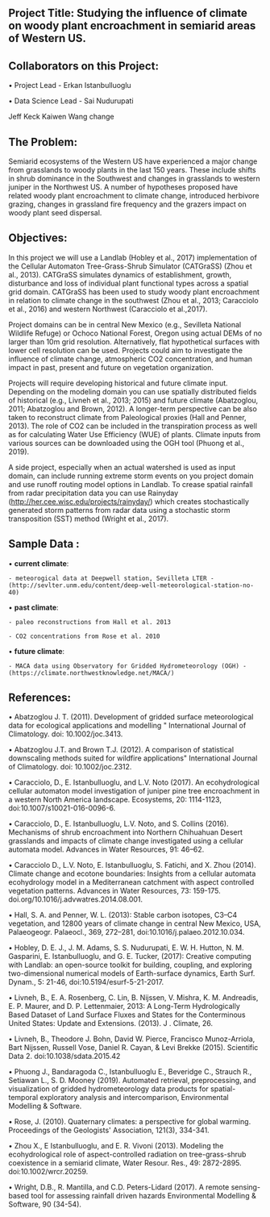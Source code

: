 ## Project Title: Studying the influence of climate on woody plant encroachment in semiarid areas of Western US.

## Collaborators on this Project:
•	Project Lead - Erkan Istanbulluoglu

•	Data Science Lead - Sai Nudurupati

Jeff Keck
Kaiwen Wang
change
## The Problem:
Semiarid ecosystems of the Western US have experienced a major change from grasslands to woody plants in the last 150 years. These include shifts in shrub dominance in the Southwest and changes in grasslands to western juniper in the Northwest US. A number of hypotheses proposed have related woody plant encroachment to climate change, introduced herbivore grazing, changes in grassland fire frequency and the grazers impact on woody plant seed dispersal. 

## Objectives:
In this project we will use a Landlab (Hobley et al., 2017) implementation of the Cellular Automaton Tree-Grass-Shrub Simulator (CATGraSS) (Zhou et al., 2013). CATGraSS simulates dynamics of establishment, growth, disturbance and loss of individual plant functional types across a spatial grid domain. CATGraSS has been used to study woody plant encroachment in relation to climate change in the southwest (Zhou et al., 2013; Caracciolo et al., 2016) and western Northwest (Caracciolo et al.,2017).

Project domains can be in central New Mexico (e.g., Sevilleta National Wildlife Refuge) or Ochoco National Forest, Oregon using actual DEMs of no larger than 10m grid resolution. Alternatively, flat hypothetical surfaces with lower cell resolution can be used. Projects could aim to investigate the influence of climate change, atmospheric CO2 concentration, and human impact in past, present and future on vegetation organization. 

Projects will require developing historical and future climate input. Depending on the modeling domain you can use spatially distributed fields of historical (e.g., Livneh et al., 2013; 2015) and future climate (Abatzoglou, 2011; Abatzoglou and Brown, 2012). A longer-term perspective can be also taken to reconstruct climate from Paleological proxies (Hall and Penner, 2013). The role of CO2 can be included in the transpiration process as well as for calculating Water Use Efficiency (WUE) of plants. Climate inputs from various sources can be downloaded using the OGH tool (Phuong et al., 2019).

A side project, especially when an actual watershed is used as input domain, can include running extreme storm events on you project domain and use runoff routing model options in Landlab. To crease spatial rainfall from radar precipitation data you can use Rainyday (http://her.cee.wisc.edu/projects/rainyday/) which creates stochastically generated storm patterns from radar data using a stochastic storm transposition (SST) method (Wright et al., 2017). 

## Sample Data  : 
• **current climate**:

    - meteorogical data at Deepwell station, Sevilleta LTER - (http://sevlter.unm.edu/content/deep-well-meteorological-station-no-40)

• **past climate**:

    - paleo reconstructions from Hall et al. 2013
    
    - CO2 concentrations from Rose et al. 2010
     
• **future climate**:

    - MACA data using Observatory for Gridded Hydrometeorology (OGH) - (https://climate.northwestknowledge.net/MACA/)

## References: 

• Abatzoglou J. T. (2011). Development of gridded surface meteorological data for ecological applications and modelling " International Journal of Climatology. doi: 10.1002/joc.3413. 

• Abatzoglou J.T. and Brown T.J. (2012). A comparison of statistical downscaling methods suited for wildfire applications" International Journal of Climatology.   doi: 10.1002/joc.2312.

• Caracciolo, D., E. Istanbulluoglu, and L.V. Noto (2017). An ecohydrological cellular automaton model investigation of juniper pine tree encroachment in a western North America landscape. Ecosystems, 20: 1114-1123, doi:10.1007/s10021-016-0096-6.

• Caracciolo, D., E. Istanbulluoglu, L.V. Noto, and S. Collins (2016). Mechanisms of shrub encroachment into Northern Chihuahuan Desert grasslands and impacts of climate change investigated using a cellular automata model. Advances in Water Resources, 91: 46–62.

• Caracciolo D., L.V. Noto, E. Istanbulluoglu, S. Fatichi, and X. Zhou (2014). Climate change and ecotone boundaries: Insights from a cellular automata ecohydrology model in a Mediterranean catchment with aspect controlled vegetation patterns. Advances in Water Resources, 73: 159-175. doi.org/10.1016/j.advwatres.2014.08.001. 

• Hall, S. A. and Penner, W. L. (2013): Stable carbon isotopes, C3–C4 vegetation, and 12800 years of climate change in central New Mexico, USA, Palaeogeogr. Palaeocl., 369, 272–281, doi:10.1016/j.palaeo.2012.10.034.

• Hobley, D. E. J., J. M. Adams, S. S. Nudurupati, E. W. H. Hutton, N. M. Gasparini, E. Istanbulluoglu, and G. E. Tucker, (2017): Creative computing with Landlab: an open-source toolkit for building, coupling, and exploring two-dimensional numerical models of Earth-surface dynamics, Earth Surf. Dynam., 5: 21-46, doi:10.5194/esurf-5-21-2017.

• Livneh, B., E. A. Rosenberg, C. Lin, B. Nijssen, V. Mishra, K. M. Andreadis, E. P. Maurer, and D. P. Lettenmaier, 2013: A Long-Term Hydrologically Based Dataset of Land Surface Fluxes and States for the Conterminous United States: Update and Extensions. (2013). J . Climate, 26.  

• Livneh, B., Theodore J. Bohn, David W. Pierce, Francisco Munoz-Arriola, Bart Nijssen, Russell Vose, Daniel R. Cayan, & Levi Brekke (2015). Scientific Data 2. doi:10.1038/sdata.2015.42

• Phuong J., Bandaragoda C., Istanbulluoglu E., Beveridge C., Strauch R., Setiawan L., S. D. Mooney (2019).
Automated retrieval, preprocessing, and visualization of gridded hydrometeorology data products for spatial-temporal exploratory analysis and intercomparison, Environmental Modelling & Software.

• Rose, J. (2010). Quaternary climates: a perspective for global warming. Proceedings of the Geologists' Association, 121(3), 334-341.

• Zhou X., E Istanbulluoglu, and E. R. Vivoni (2013). Modeling the ecohydrological role of aspect-controlled radiation on tree-grass-shrub coexistence in a semiarid climate, Water Resour. Res., 49: 2872-2895. doi:10.1002/wrcr.20259. 

• Wright, D.B., R. Mantilla, and C.D. Peters-Lidard (2017). A remote sensing-based tool for assessing rainfall driven hazards Environmental Modelling & Software, 90 (34-54).
